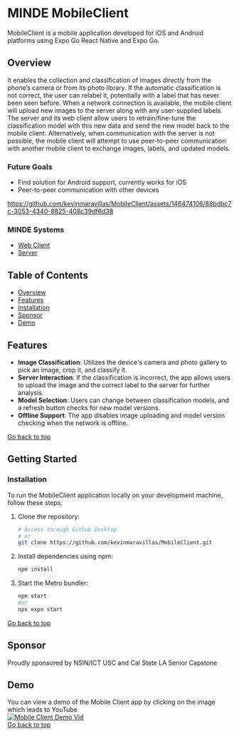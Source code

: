 # MINDE MobileClient
<a name="top"></a>
MobileClient is a mobile application developed for iOS and Android platforms using Expo Go React Native and Expo Go. 

## Overview
It enables the collection and classification of images directly from the phone’s camera or from its photo library. 
If the automatic classification is not correct, the user can relabel it, potentially with a label that has never been seen before. 
When a network connection is available, the mobile client will upload new images to the server along with any user-supplied labels. 
The server and its web client allow users to retrain/fine-tune the classification model with this new data and send the new model back to the mobile client. 
Alternatively, when communication with the server is not possible, the mobile client will attempt to use peer-to-peer communication with another 
mobile client to exchange images, labels, and updated models.

### Future Goals
- Find solution for Android support, currently works for iOS
- Peer-to-peer communication with other devices

https://github.com/kevinmaravillas/MobileClient/assets/146474106/88bdbc7c-3053-4340-8825-408c39df6d38

### MINDE Systems
- [Web Client](https://github.com/Chaoward/Senior-Cap_WebClient)
- [Server](https://github.com/Chaoward/MlNDE_Server/)

## Table of Contents
- [Overview](#overview)
- [Features](#features)
- [Installation](#installation)
- [Sponsor](#sponsor)
- [Demo](#demo)

## Features
- **Image Classification**: Utilizes the device's camera and photo gallery to pick an image, crop it, and classify it.
- **Server Interaction**: If the classification is incorrect, the app allows users to upload the image and the correct label to the server for further analysis.
- **Model Selection**: Users can change between classification models, and a refresh button checks for new model versions.
- **Offline Support**: The app disables image uploading and model version checking when the network is offline.

[Go back to top](#top)
## Getting Started
### Installation
To run the MobileClient application locally on your development machine, follow these steps:

1. Clone the repository:
   ```bash
   # Access through Github Desktop
   # or
   git clone https://github.com/kevinmaravillas/MobileClient.git
   ```
2. Install dependencies using npm:
   ```bash
   npm install
   ```
3. Start the Metro bundler:
   ```bash
   npm start
   #or
   npx expo start
   ```
[Go back to top](#top)
## Sponsor
Proudly sponsored by NSIN/ICT USC and Cal State LA Senior Capstone

## Demo
You can view a demo of the Mobile Client app by clicking on the image which leads to YouTube </br>
[![Mobile Client Demo Vid](https://img.youtube.com/vi/0YlV9B0ICTQ/0.jpg)](https://www.youtube.com/watch?v=0YlV9B0ICTQ)</br>
[Go back to top](#top)

